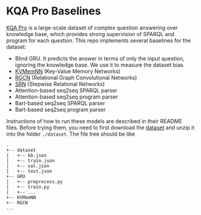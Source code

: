# KQA Pro Baselines
[KQA Pro](https://arxiv.org/abs/2007.03875) is a large-scale dataset of complex question answering over knowledge base, which provides strong supervision of SPARQL and program for each question. 
This repo implements several baselines for the dataset:

- Blind GRU. It predicts the answer in terms of only the input question, ignoring the knowledge base. We use it to measure the dataset bias.
- [KVMemNN](https://www.aclweb.org/anthology/D16-1147/) (Key-Value Memory Networks)
- [RGCN](https://arxiv.org/abs/1703.06103) (Relational Graph Convolutional Networks)
- [SRN](https://dl.acm.org/doi/10.1145/3336191.3371812) (Stepwise Relational Networks)
- Attention-based seq2seq SPARQL parser
- Attention-based seq2seq program parser
- Bart-based seq2seq SPARQL parser
- Bart-based seq2seq program parser

Instructions of how to run these models are described in their README files.
Before trying them, you need to first download the [dataset](https://cloud.tsinghua.edu.cn/f/26d05edaa5d0480bb3ae/?dl=1) and unzip it into the folder `./dataset`.
The file tree should be like
```
.
+-- dataset
|   +-- kb.json
|   +-- train.json
|   +-- val.json
|   +-- test.json
+-- GRU
|   +-- preprocess.py
|   +-- train.py
|   +-- ...
+-- KVMemNN
+-- RGCN
...
```
